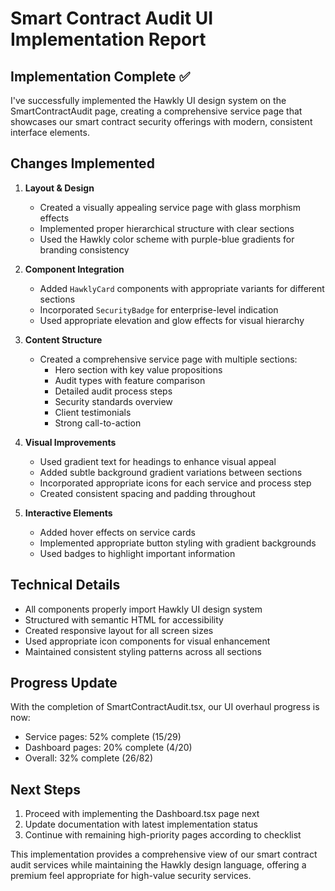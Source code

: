 # Smart Contract Audit UI Implementation Report

## Implementation Complete ✅

I've successfully implemented the Hawkly UI design system on the SmartContractAudit page, creating a comprehensive service page that showcases our smart contract security offerings with modern, consistent interface elements.

## Changes Implemented

1. **Layout & Design**
   - Created a visually appealing service page with glass morphism effects
   - Implemented proper hierarchical structure with clear sections
   - Used the Hawkly color scheme with purple-blue gradients for branding consistency

2. **Component Integration**
   - Added `HawklyCard` components with appropriate variants for different sections
   - Incorporated `SecurityBadge` for enterprise-level indication
   - Used appropriate elevation and glow effects for visual hierarchy

3. **Content Structure**
   - Created a comprehensive service page with multiple sections:
     - Hero section with key value propositions
     - Audit types with feature comparison
     - Detailed audit process steps
     - Security standards overview
     - Client testimonials
     - Strong call-to-action

4. **Visual Improvements**
   - Used gradient text for headings to enhance visual appeal
   - Added subtle background gradient variations between sections
   - Incorporated appropriate icons for each service and process step
   - Created consistent spacing and padding throughout

5. **Interactive Elements**
   - Added hover effects on service cards
   - Implemented appropriate button styling with gradient backgrounds
   - Used badges to highlight important information

## Technical Details

- All components properly import Hawkly UI design system
- Structured with semantic HTML for accessibility
- Created responsive layout for all screen sizes
- Used appropriate icon components for visual enhancement
- Maintained consistent styling patterns across all sections

## Progress Update

With the completion of SmartContractAudit.tsx, our UI overhaul progress is now:

- Service pages: 52% complete (15/29)
- Dashboard pages: 20% complete (4/20)
- Overall: 32% complete (26/82)

## Next Steps

1. Proceed with implementing the Dashboard.tsx page next
2. Update documentation with latest implementation status
3. Continue with remaining high-priority pages according to checklist

This implementation provides a comprehensive view of our smart contract audit services while maintaining the Hawkly design language, offering a premium feel appropriate for high-value security services.
